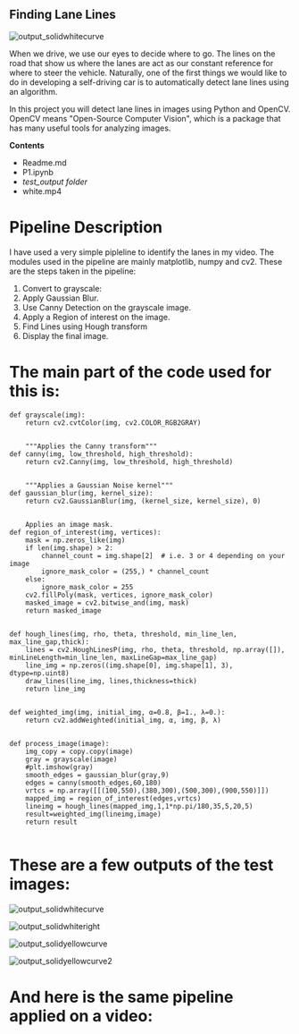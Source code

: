 ## Finding Lane Lines
![output_solidwhitecurve](https://cloud.githubusercontent.com/assets/26694585/26761841/7dbb00e0-4954-11e7-8fb4-cf0b63a7bb5a.jpg)


When we drive, we use our eyes to decide where to go. The lines on the road that show us where the lanes are act as our constant reference for where to steer the vehicle. Naturally, one of the first things we would like to do in developing a self-driving car is to automatically detect lane lines using an algorithm.

In this project you will detect lane lines in images using Python and OpenCV. OpenCV means "Open-Source Computer Vision", which is a package that has many useful tools for analyzing images.

**Contents**
* Readme.md
* P1.ipynb
* _test_output folder_
* white.mp4

# Pipeline Description
I have used a very simple pipleline to identify the lanes in my video. The modules used in the pipeline are mainly  matplotlib, numpy and cv2. These are the steps taken in the pipeline:
1. Convert to  grayscale:
1. Apply Gaussian Blur.
1. Use Canny Detection on the grayscale image.
1. Apply a Region of interest on the image.
1. Find Lines using Hough transform
1. Display the final image.

# The main part of the code used for this is:
```
def grayscale(img):
    return cv2.cvtColor(img, cv2.COLOR_RGB2GRAY)
    

    """Applies the Canny transform"""    
def canny(img, low_threshold, high_threshold):
    return cv2.Canny(img, low_threshold, high_threshold)
    

    """Applies a Gaussian Noise kernel"""
def gaussian_blur(img, kernel_size):
    return cv2.GaussianBlur(img, (kernel_size, kernel_size), 0)
    
    
    Applies an image mask.
def region_of_interest(img, vertices):
    mask = np.zeros_like(img)       
    if len(img.shape) > 2:
        channel_count = img.shape[2]  # i.e. 3 or 4 depending on your image
        ignore_mask_color = (255,) * channel_count
    else:
        ignore_mask_color = 255
    cv2.fillPoly(mask, vertices, ignore_mask_color)
    masked_image = cv2.bitwise_and(img, mask)
    return masked_image
    

def hough_lines(img, rho, theta, threshold, min_line_len, max_line_gap,thick):
    lines = cv2.HoughLinesP(img, rho, theta, threshold, np.array([]), minLineLength=min_line_len, maxLineGap=max_line_gap)
    line_img = np.zeros((img.shape[0], img.shape[1], 3), dtype=np.uint8)
    draw_lines(line_img, lines,thickness=thick)
    return line_img


def weighted_img(img, initial_img, α=0.8, β=1., λ=0.):
    return cv2.addWeighted(initial_img, α, img, β, λ)
    
    
def process_image(image):
    img_copy = copy.copy(image)
    gray = grayscale(image)
    #plt.imshow(gray)
    smooth_edges = gaussian_blur(gray,9)
    edges = canny(smooth_edges,60,180)
    vrtcs = np.array([[(100,550),(380,300),(500,300),(900,550)]])
    mapped_img = region_of_interest(edges,vrtcs)
    lineimg = hough_lines(mapped_img,1,1*np.pi/180,35,5,20,5)
    result=weighted_img(lineimg,image)
    return result
    
```
# These are a few outputs of the test images:
![output_solidwhitecurve](https://user-images.githubusercontent.com/26694585/26913395-33512aac-4c38-11e7-9e78-e07ee3e8f90a.jpg)

![output_solidwhiteright](https://user-images.githubusercontent.com/26694585/26914079-c2cfa2cc-4c3c-11e7-8638-d26ffef4598e.jpg)

![output_solidyellowcurve](https://user-images.githubusercontent.com/26694585/26914081-c536e624-4c3c-11e7-9544-b14049d490f1.jpg)

![output_solidyellowcurve2](https://user-images.githubusercontent.com/26694585/26914084-c733b3e4-4c3c-11e7-99f0-0846e8b32ac1.jpg)

# And here is the same pipeline applied on a video:






